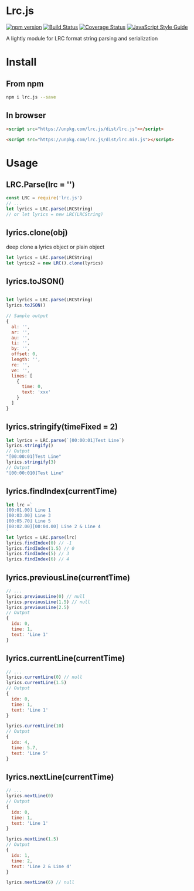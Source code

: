 # Lrc.js

[![npm version](https://badge.fury.io/js/lrc.js.svg)](https://badge.fury.io/js/lrc.js)
[![Build Status](https://travis-ci.org/pandaGao/lrc.js.svg?branch=master)](https://travis-ci.org/pandaGao/lrc.js)
[![Coverage Status](https://coveralls.io/repos/github/pandaGao/lrc.js/badge.svg?branch=master)](https://coveralls.io/github/pandaGao/lrc.js?branch=master)
[![JavaScript Style Guide](https://img.shields.io/badge/code_style-standard-brightgreen.svg)](https://standardjs.com)

A lightly module for LRC format string parsing and serialization

# Install
## From npm
```bash
npm i lrc.js --save
```
## In browser
```html
<script src="https://unpkg.com/lrc.js/dist/lrc.js"></script>

<script src="https://unpkg.com/lrc.js/dist/lrc.min.js"></script>
```

# Usage

## LRC.Parse(lrc = '')

```javascript
const LRC = require('lrc.js')
// ...
let lyrics = LRC.parse(LRCString)
// or let lyrics = new LRC(LRCString)

```

## lyrics.clone(obj)

deep clone a lyrics object or plain object
```javascript
let lyrics = LRC.parse(LRCString)
let lyrics2 = new LRC().clone(lyrics)
```

## lyrics.toJSON()

```javascript

let lyrics = LRC.parse(LRCString)
lyrics.toJSON()

// Sample output
{
  al: '',
  ar: '',
  au: '',
  ti: '',
  by: '',
  offset: 0,
  length: '',
  re: '',
  ve: '',
  lines: [
    {
      time: 0,
      text: 'xxx'
    }
  ]
}
```

## lyrics.stringify(timeFixed = 2)

```javascript
let lyrics = LRC.parse(`[00:00:01]Test Line`)
lyrics.stringify()
// Output
"[00:00:01]Test Line"
lyrics.stringify(3)
// Output
"[00:00:010]Test Line"

```

## lyrics.findIndex(currentTime)

```javascript
let lrc =`
[00:01.00] Line 1
[00:03.00] Line 3
[00:05.70] Line 5
[00:02.00][00:04.00] Line 2 & Line 4
`
let lyrics = LRC.parse(lrc)
lyrics.findIndex(0) // -1
lyrics.findIndex(1.5) // 0
lyrics.findIndex(5) // 3
lyrics.findIndex(6) // 4
```

## lyrics.previousLine(currentTime)

```javascript
// ...
lyrics.previousLine(0) // null
lyrics.previousLine(1.5) // null
lyrics.previousLine(2.5)
// Output
{
  idx: 0,
  time: 1,
  text: 'Line 1'
}
```

## lyrics.currentLine(currentTime)

```javascript
// ...
lyrics.currentLine(0) // null
lyrics.currentLine(1.5) 
// Output
{
  idx: 0,
  time: 1,
  text: 'Line 1'
}

lyrics.currentLine(10)
// Output
{
  idx: 4,
  time: 5.7,
  text: 'Line 5'
}
```

## lyrics.nextLine(currentTime)

```javascript
// ...
lyrics.nextLine(0)
// Output
{
  idx: 0,
  time: 1,
  text: 'Line 1'
}

lyrics.nextLine(1.5)
// Output
{
  idx: 1,
  time: 2,
  text: 'Line 2 & Line 4'
}

lyrics.nextLine(6) // null
```

